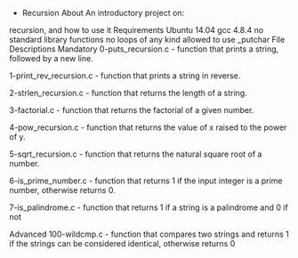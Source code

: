  - Recursion
About
An introductory project on:

recursion, and how to use it
Requirements
Ubuntu 14.04
gcc 4.8.4
no standard library functions
no loops of any kind
allowed to use _putchar
File Descriptions
Mandatory
0-puts_recursion.c - function that prints a string, followed by a new line.

1-print_rev_recursion.c - function that prints a string in reverse.

2-strlen_recursion.c - function that returns the length of a string.

3-factorial.c - function that returns the factorial of a given number.

4-pow_recursion.c - function that returns the value of x raised to the power of y.

5-sqrt_recursion.c - function that returns the natural square root of a number.

6-is_prime_number.c - function that returns 1 if the input integer is a prime number, otherwise returns 0.

7-is_palindrome.c - function that returns 1 if a string is a palindrome and 0 if not

Advanced
100-wildcmp.c - function that compares two strings and returns 1 if the strings can be considered identical, otherwise returns 0
